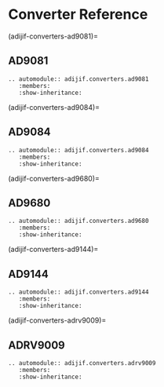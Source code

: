 # Converter Reference

(adijif-converters-ad9081)=
## AD9081

```{eval-rst}
.. automodule:: adijif.converters.ad9081
   :members:
   :show-inheritance:
```

(adijif-converters-ad9084)=
## AD9084

```{eval-rst}
.. automodule:: adijif.converters.ad9084
   :members:
   :show-inheritance:
```

(adijif-converters-ad9680)=
## AD9680

```{eval-rst}
.. automodule:: adijif.converters.ad9680
   :members:
   :show-inheritance:
```

(adijif-converters-ad9144)=
## AD9144

```{eval-rst}
.. automodule:: adijif.converters.ad9144
   :members:
   :show-inheritance:
```

(adijif-converters-adrv9009)=
## ADRV9009

```{eval-rst}
.. automodule:: adijif.converters.adrv9009
   :members:
   :show-inheritance:

```